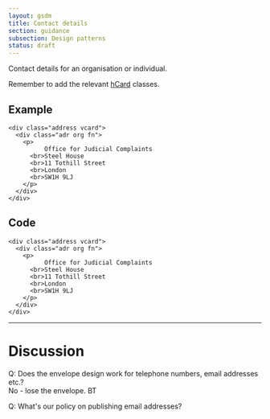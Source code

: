 ```yaml
---
layout: gsdm
title: Contact details
section: guidance
subsection: Design patterns
status: draft
---
```


Contact details for an organisation or individual.

Remember to add the relevant [hCard](http://microformats.org/wiki/hcard) classes.

## Example

<div class="pattern-example">
  <div class="inner">

    <div class="address vcard">
      <div class="adr org fn">
        <p>
              Office for Judicial Complaints
          <br>Steel House
          <br>11 Tothill Street
          <br>London
          <br>SW1H 9LJ
        </p>
      </div>
    </div>

  </div>
</div>

## Code

    <div class="address vcard">
      <div class="adr org fn">
        <p>
              Office for Judicial Complaints
          <br>Steel House
          <br>11 Tothill Street
          <br>London
          <br>SW1H 9LJ
        </p>
      </div>
    </div>  

* * * 

# Discussion

Q: Does the envelope design work for telephone numbers, email addresses etc.?
<br> No - lose the envelope. BT

Q: What's our policy on publishing email addresses?




